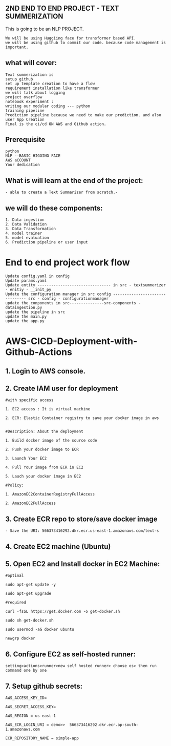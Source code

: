 
## 2ND END TO END PROJECT - TEXT SUMMERIZATION
This is going to be an NLP PROJECT.

    We will be using Huggiing face for transformer based API.
    we will be using github to commit our code. because code management is important.

## what will cover:
    Text summerization is 
    setup github
    set up template creation to have a flow
    requirement installation like transformer 
    we will talk about logging 
    project overflow
    notebook experiment : 
    writing our modular coding --- python
    training pipeline
    Prediction pipeline because we need to make our prediction. and also user App Creation
    Final is the ci/cd ON AWS and Github action.


## Prerequisite
    python
    NLP --BASIC HIGGING FACE
    AWS aCCOUNT
    Your dedication


## What is will learn at the end of the project:
    - able to create a Text Summarizer from scratch.-


## we will do these components:
    1. Data ingestion
    2. Data Validation
    3. Data Transformation
    4. model trainer
    5. model evaluation
    6. Prediction pipeline or user input


# End to end project work flow
    Update config.yaml in config
    Update params.yaml
    Update entity -------------------------------- in src - textsummerizer - enitiy - __init_py
    Update the configuration manager in src config -------------------------------- src - config - configurationmanager
    update the conponents in src---------------src-components - dataingestion.py
    update the pipeline in src
    update the main.py
    update the app.py



# AWS-CICD-Deployment-with-Github-Actions
## 1. Login to AWS console.
## 2. Create IAM user for deployment

    #with specific access

    1. EC2 access : It is virtual machine

    2. ECR: Elastic Container registry to save your docker image in aws


    #Description: About the deployment

    1. Build docker image of the source code

    2. Push your docker image to ECR

    3. Launch Your EC2 

    4. Pull Your image from ECR in EC2

    5. Lauch your docker image in EC2

    #Policy:

    1. AmazonEC2ContainerRegistryFullAccess

    2. AmazonEC2FullAccess

## 3. Create ECR repo to store/save docker image
    - Save the URI: 566373416292.dkr.ecr.us-east-1.amazonaws.com/text-s

## 4. Create EC2 machine (Ubuntu)
## 5. Open EC2 and Install docker in EC2 Machine:

    #optinal

    sudo apt-get update -y

    sudo apt-get upgrade

    #required

    curl -fsSL https://get.docker.com -o get-docker.sh

    sudo sh get-docker.sh

    sudo usermod -aG docker ubuntu

    newgrp docker


## 6. Configure EC2 as self-hosted runner:
    setting>actions>runner>new self hosted runner> choose os> then run command one by one

## 7. Setup github secrets:
    AWS_ACCESS_KEY_ID=

    AWS_SECRET_ACCESS_KEY=

    AWS_REGION = us-east-1

    AWS_ECR_LOGIN_URI = demo>>  566373416292.dkr.ecr.ap-south-1.amazonaws.com

    ECR_REPOSITORY_NAME = simple-app
